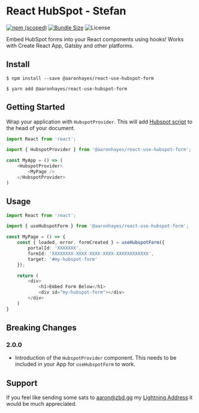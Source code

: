 # React HubSpot - Stefan

[![npm (scoped)](https://img.shields.io/npm/v/@aaronhayes/react-use-hubspot-form?style=flat-square)](https://www.npmjs.com/package/@aaronhayes/react-use-hubspot-form)
[![Bundle Size](https://img.shields.io/bundlephobia/min/@aaronhayes/react-use-hubspot-form?style=flat-square)](https://bundlephobia.com/result?p=@aaronhayes/react-use-hubspot-form)
![License](https://img.shields.io/npm/l/@aaronhayes/react-use-hubspot-form?style=flat-square)

Embed HubSpot forms into your React components using hooks! Works with Create React App, Gatsby and other platforms.

## Install

```
$ npm install --save @aaronhayes/react-use-hubspot-form
```

```
$ yarn add @aaronhayes/react-use-hubspot-form
```

## Getting Started

Wrap your application with `HubspotProvider`. This will add [Hubspot script](https://js.hsforms.net/forms/v2.js) to the head of your document.

```TypeScript
import React from 'react';

import { HubspotProvider } from '@aaronhayes/react-use-hubspot-form';

const MyApp = () => (
    <HubspotProvider>
        <MyPage />
    </HubspotProvider>
)

```

## Usage

```TypeScript
import React from 'react';

import { useHubspotForm } from '@aaronhayes/react-use-hubspot-form';

const MyPage = () => {
    const { loaded, error, formCreated } = useHubspotForm({
        portalId: 'XXXXXXX',
        formId: 'XXXXXXXX-XXXX-XXXX-XXXX-XXXXXXXXXXXX',
        target: '#my-hubspot-form'
    });

    return (
        <div>
            <h1>Embed Form Below</h1>
            <div id="my-hubspot-form"></div>
        </div>
    )
}

```

## Breaking Changes

### 2.0.0

- Introduction of the `HubspotProvider` component. This needs to be included in your App for `useHubspotForm` to work.

## Support

If you feel like sending some sats to aaron@zbd.gg my [Lightning Address](https://zbd.gg/aaron/) it would be much appreciated.
